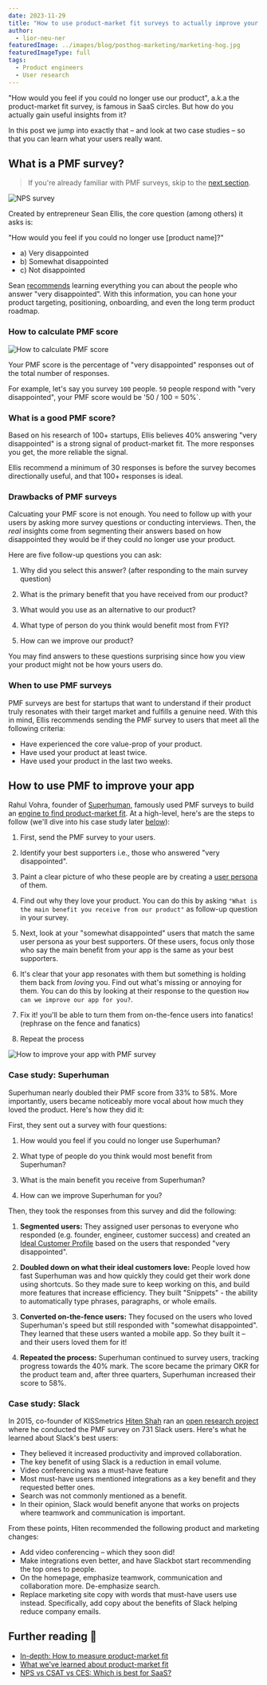 ```yaml
---
date: 2023-11-29
title: "How to use product-market fit surveys to actually improve your app (with examples)"
author:
  - lior-neu-ner
featuredImage: ../images/blog/posthog-marketing/marketing-hog.jpg
featuredImageType: full
tags:
  - Product engineers
  - User research
---
```


"How would you feel if you could no longer use our product", a.k.a the product-market fit survey, is famous in SaaS circles. But how do you actually gain useful insights from it?

In this post we jump into exactly that – and look at two case studies – so that you can learn what your users really want.

## What is a PMF survey?

> If you're already familiar with PMF surveys, skip to the [next section](#how-to-use-pmf-to-improve-your-app).

![NPS survey](../images/blog/pmf-surveys/pmf-survey.png)

Created by entrepreneur Sean Ellis, the core question (among others) it asks is:

"How would you feel if you could no longer use [product name]?"

- a) Very disappointed
- b) Somewhat disappointed
- c) Not disappointed

Sean [recommends](https://blog.growthhackers.com/using-product-market-fit-to-drive-sustainable-growth-58e9124ee8db) learning everything you can about the people who answer "very disappointed". With this information, you can hone your product targeting, positioning, onboarding, and even the long term product roadmap.

### How to calculate PMF score

![How to calculate PMF score](../images/blog/pmf-surveys/pmf-score.png)

Your PMF score is the percentage of "very disappointed" responses out of the total number of responses.

For example, let's say you survey `100` people. `50` people respond with "very disappointed", your PMF score would be '50 / 100 = 50%`.


### What is a good PMF score?

Based on his research of 100+ startups, Ellis believes 40% answering "very disappointed" is a strong signal of product-market fit. The more responses you get, the more reliable the signal. 

Ellis recommend a minimum of 30 responses is before the survey becomes directionally useful, and that 100+ responses is ideal.

### Drawbacks of PMF surveys

Calcuating your PMF score is not enough. You need to follow up with your users by asking more survey questions or conducting interviews. Then, the *real* insights come from segmenting their answers based on how disappointed they would be if they could no longer use your product.

Here are five follow-up questions you can ask:

1. Why did you select this answer? (after responding to the main survey question)
   
2. What is the primary benefit that you have received from our product?

3. What would you use as an alternative to our product?

4. What type of person do you think would benefit most from FYI?

5. How can we improve our product?

You may find answers to these questions surprising since how you view your product might not be how yours users do.

### When to use PMF surveys

PMF surveys are best for startups that want to understand if their product truly resonates with their target market and fulfills a genuine need. With this in mind, Ellis recommends sending the PMF survey to users that meet all the following criteria:

- Have experienced the core value-prop of your product.
- Have used your product at least twice.
- Have used your product in the last two weeks.

## How to use PMF to improve your app

Rahul Vohra, founder of [Superhuman](https://superhuman.com), famously used PMF surveys to build an [engine to find product-market fit](https://review.firstround.com/how-superhuman-built-an-engine-to-find-product-market-fit). At a high-level, here's are the steps to follow (we'll dive into his case study later [below](#case-study-superhuman)):

1. First, send the PMF survey to your users.

2. Identify your best supporters i.e., those who answered "very disappointed".

3. Paint a clear picture of who these people are by creating a [user persona](/product-engineers/how-to-create-user-personas) of them.

4. Find out why they love your product. You can do this by asking `"What is the main benefit you receive from our product"` as follow-up question in your survey.

5. Next, look at your "somewhat disappointed" users that match the same user persona as your best supporters. Of these users, focus only those who say the main benefit from your app is the same as your best supporters. 

6. It's clear that your app resonates with them but something is holding them back from *loving* you. Find out what's missing or annoying for them. You can do this by looking at their response to the question `How can we improve our app for you?`. 

7. Fix it! you'll be able to turn them from on-the-fence users into fanatics! (rephrase on the fence and fanatics)

8. Repeat the process

![How to improve your app with PMF survey](../images/blog/pmf-surveys/pmf-survey-steps.png)

### Case study: Superhuman

Superhuman nearly doubled their PMF score from 33% to 58%. More importantly, users became noticeably more vocal about how much they loved the product. Here's how they did it:

First, they sent out a survey with four questions:

1. How would you feel if you could no longer use Superhuman?

2. What type of people do you think would most benefit from Superhuman?

3. What is the main benefit you receive from Superhuman?

4. How can we improve Superhuman for you?

Then, they took the responses from this survey and did the following:

1. **Segmented users:** They assigned user personas to everyone who responded (e.g. founder, engineer, customer success) and created an [Ideal Customer Profile](/founders/creating-ideal-customer-profile) based on the users that responded "very disappointed". 

2. **Doubled down on what their ideal customers love:** People loved how fast Superhuman was and how quickly they could get their work done using shortcuts. So they made sure to keep working on this, and build more features that increase efficiency. They built "Snippets" - the ability to automatically type phrases, paragraphs, or whole emails. 

3. **Converted on-the-fence users:** They focused on the users who loved Superhuman's speed but still responded with "somewhat disappointed". They learned that these users wanted a mobile app. So they built it – and their users loved them for it!

4. **Repeated the process:** Superhuman continued to survey users, tracking progress towards the 40% mark. The score became the primary OKR for the product team and, after three quarters, Superhuman increased their score to 58%.

<BorderWrapper>
<Quote
    imageSource=""
    size="md"
    name="Rahul Vohra"
    title="Founder & CEO, Superhuman"
    quote={`“If you only double down on what users love, your product-market fit score won’t increase. If you only address what holds users back, your competition will likely overtake you.”`}
/>
</BorderWrapper>
   
### Case study: Slack

In 2015, co-founder of KISSmetrics [Hiten Shah](https://twitter.com/hnshah) ran an [open research project](https://hitenism.com/slack-product-market-fit-survey/) where he conducted the PMF survey on 731 Slack users. Here's what he learned about Slack's best users:

- They believed it increased productivity and improved collaboration.
- The key benefit of using Slack is a reduction in email volume.
- Video conferencing was a must-have feature
- Most must-have users mentioned integrations as a key benefit and they requested better ones.
- Search was not commonly mentioned as a benefit.
- In their opinion, Slack would benefit anyone that works on projects where teamwork and communication is important.

From these points, Hiten recommended the following product and marketing changes:

- Add video conferencing – which they soon did!
- Make integrations even better, and have Slackbot start recommending the top ones to people.
- On the homepage, emphasize teamwork, communication and collaboration more. De-emphasize search.
- Replace marketing site copy with words that must-have users use instead. Specifically, add copy about the benefits of Slack helping reduce company emails. 


## Further reading 📖

- [In-depth: How to measure product-market fit](/founders/measure-product-market-fit)
- [What we've learned about product-market fit](/newsletter/what-weve-learned-about-product-market-fit)
- [NPS vs CSAT vs CES: Which is best for SaaS?](/product-engineers/nps-vs-csat-vs-ces)